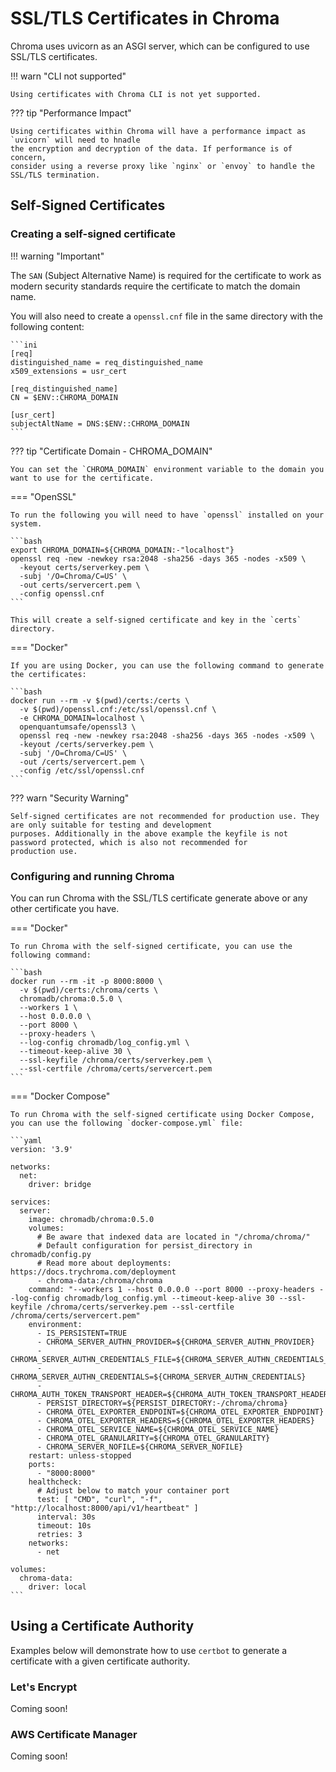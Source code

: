 # SSL/TLS Certificates in Chroma

Chroma uses uvicorn as an ASGI server, which can be configured to use SSL/TLS certificates.

!!! warn "CLI not supported"

    Using certificates with Chroma CLI is not yet supported.

??? tip "Performance Impact"

    Using certificates within Chroma will have a performance impact as `uvicorn` will need to hnadle 
    the encryption and decryption of the data. If performance is of concern, 
    consider using a reverse proxy like `nginx` or `envoy` to handle the SSL/TLS termination.

## Self-Signed Certificates

### Creating a self-signed certificate

!!! warning "Important"

   The `SAN` (Subject Alternative Name) is required for the certificate to work as modern security standards require
   the certificate to match the domain name.

You will also need to create a `openssl.cnf` file in the same directory with the following content:

    ```ini
    [req]
    distinguished_name = req_distinguished_name
    x509_extensions = usr_cert
    
    [req_distinguished_name]
    CN = $ENV::CHROMA_DOMAIN
    
    [usr_cert]
    subjectAltName = DNS:$ENV::CHROMA_DOMAIN
    ```

??? tip "Certificate Domain - CHROMA_DOMAIN"

    You can set the `CHROMA_DOMAIN` environment variable to the domain you want to use for the certificate. 

=== "OpenSSL"

    To run the following you will need to have `openssl` installed on your system.
    
    ```bash
    export CHROMA_DOMAIN=${CHROMA_DOMAIN:-"localhost"}
    openssl req -new -newkey rsa:2048 -sha256 -days 365 -nodes -x509 \
      -keyout certs/serverkey.pem \
      -subj '/O=Chroma/C=US' \
      -out certs/servercert.pem \
      -config openssl.cnf
    ```

    This will create a self-signed certificate and key in the `certs` directory.

=== "Docker"

    If you are using Docker, you can use the following command to generate the certificates:
    
    ```bash
    docker run --rm -v $(pwd)/certs:/certs \
      -v $(pwd)/openssl.cnf:/etc/ssl/openssl.cnf \
      -e CHROMA_DOMAIN=localhost \
      openquantumsafe/openssl3 \
      openssl req -new -newkey rsa:2048 -sha256 -days 365 -nodes -x509 \
      -keyout /certs/serverkey.pem \
      -subj '/O=Chroma/C=US' \
      -out /certs/servercert.pem \
      -config /etc/ssl/openssl.cnf
    ```

??? warn "Security Warning"

    Self-signed certificates are not recommended for production use. They are only suitable for testing and development
    purposes. Additionally in the above example the keyfile is not password protected, which is also not recommended for
    production use.

### Configuring and running Chroma

You can run Chroma with the SSL/TLS certificate generate above or any other certificate you have.

=== "Docker"

    To run Chroma with the self-signed certificate, you can use the following command:

    ```bash
    docker run --rm -it -p 8000:8000 \
      -v $(pwd)/certs:/chroma/certs \
      chromadb/chroma:0.5.0 \
      --workers 1 \
      --host 0.0.0.0 \
      --port 8000 \
      --proxy-headers \
      --log-config chromadb/log_config.yml \
      --timeout-keep-alive 30 \
      --ssl-keyfile /chroma/certs/serverkey.pem \
      --ssl-certfile /chroma/certs/servercert.pem
    ```

=== "Docker Compose"

    To run Chroma with the self-signed certificate using Docker Compose, you can use the following `docker-compose.yml` file:

    ```yaml
    version: '3.9'
    
    networks:
      net:
        driver: bridge
    
    services:
      server:
        image: chromadb/chroma:0.5.0
        volumes:
          # Be aware that indexed data are located in "/chroma/chroma/"
          # Default configuration for persist_directory in chromadb/config.py
          # Read more about deployments: https://docs.trychroma.com/deployment
          - chroma-data:/chroma/chroma
        command: "--workers 1 --host 0.0.0.0 --port 8000 --proxy-headers --log-config chromadb/log_config.yml --timeout-keep-alive 30 --ssl-keyfile /chroma/certs/serverkey.pem --ssl-certfile /chroma/certs/servercert.pem"
        environment:
          - IS_PERSISTENT=TRUE
          - CHROMA_SERVER_AUTHN_PROVIDER=${CHROMA_SERVER_AUTHN_PROVIDER}
          - CHROMA_SERVER_AUTHN_CREDENTIALS_FILE=${CHROMA_SERVER_AUTHN_CREDENTIALS_FILE}
          - CHROMA_SERVER_AUTHN_CREDENTIALS=${CHROMA_SERVER_AUTHN_CREDENTIALS}
          - CHROMA_AUTH_TOKEN_TRANSPORT_HEADER=${CHROMA_AUTH_TOKEN_TRANSPORT_HEADER}
          - PERSIST_DIRECTORY=${PERSIST_DIRECTORY:-/chroma/chroma}
          - CHROMA_OTEL_EXPORTER_ENDPOINT=${CHROMA_OTEL_EXPORTER_ENDPOINT}
          - CHROMA_OTEL_EXPORTER_HEADERS=${CHROMA_OTEL_EXPORTER_HEADERS}
          - CHROMA_OTEL_SERVICE_NAME=${CHROMA_OTEL_SERVICE_NAME}
          - CHROMA_OTEL_GRANULARITY=${CHROMA_OTEL_GRANULARITY}
          - CHROMA_SERVER_NOFILE=${CHROMA_SERVER_NOFILE}
        restart: unless-stopped
        ports:
          - "8000:8000"
        healthcheck:
          # Adjust below to match your container port
          test: [ "CMD", "curl", "-f", "http://localhost:8000/api/v1/heartbeat" ]
          interval: 30s
          timeout: 10s
          retries: 3
        networks:
          - net
    
    volumes:
      chroma-data:
        driver: local
    ```

## Using a Certificate Authority

Examples below will demonstrate how to use `certbot` to generate a certificate with a given certificate authority.

### Let's Encrypt

Coming soon!

### AWS Certificate Manager

Coming soon!